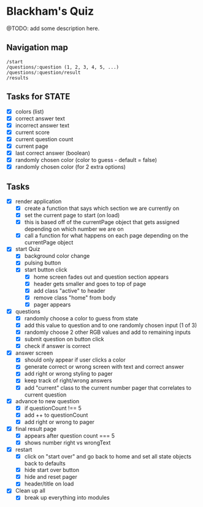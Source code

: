 # Blackham's Quiz

@TODO: add some description here.

## Navigation map

```
/start
/questions/:question (1, 2, 3, 4, 5, ...)
/questions/:question/result
/results
```
## Tasks for STATE
- [x] colors (list)
- [x] correct answer text
- [x] incorrect answer text
- [x] current score
- [x] current question count
- [x] current page
- [x] last correct answer (boolean)
- [x] randomly chosen color (color to guess - default = false)
- [x] randomly chosen color (for 2 extra options)

## Tasks

- [x] render application
  - [x] create a function that says which section we are currently on
  - [x] set the current page to start (on load)
  - [x] this is based off of the currentPage object that gets assigned depending on which number we are on
  - [x] call a function for what happens on each page depending on the currentPage object
- [x] start Quiz
  - [x] background color change
  - [x] pulsing button
  - [x] start button click
    - [x] home screen fades out and question section appears
    - [x] header gets smaller and goes to top of page
    - [x] add class "active" to header
    - [x] remove class "home" from body
    - [x] pager appears
- [x] questions
  - [x] randomly choose a color to guess from state
  - [x] add this value to question and to one randomly chosen input (1 of 3)
  - [x] randomly choose 2 other RGB values and add to remaining inputs
  - [x] submit question on button click
  - [x] check if answer is correct
- [x] answer screen
  - [x] should only appear if user clicks a color
  - [x] generate correct or wrong screen with text and correct answer
  - [x] add right or wrong styling to pager
  - [x] keep track of right/wrong answers
  - [x] add "current" class to the current number pager that correlates to current question
- [x] advance to new question
  - [x] if questionCount !== 5
  - [x] add ++ to questionCount
  - [x] add right or wrong to pager
- [x] final result page
  - [x] appears after question count === 5
  - [x] shows number right vs wrongText
- [x] restart
  - [x] click on "start over" and go back to home and set all state objects back to defaults
  - [x] hide start over button
  - [x] hide and reset pager
  - [x] header/title on load
- [x] Clean up all
  - [x] break up everything into modules
